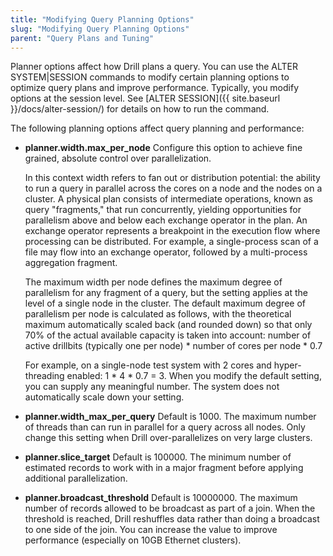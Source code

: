 ```yaml
---
title: "Modifying Query Planning Options"
slug: "Modifying Query Planning Options"
parent: "Query Plans and Tuning"
---
```


Planner options affect how Drill plans a query. You can use the ALTER SYSTEM|SESSION commands to modify certain planning options to optimize query plans and improve performance.  Typically, you modify options at the session level. See [ALTER SESSION]({{ site.baseurl }}/docs/alter-session/) for details on how to run the command.

The following planning options affect query planning and performance:

* **planner.width.max\_per_node**
     Configure this option to achieve fine grained, absolute control over parallelization.

     In this context width refers to fan out or distribution potential: the ability to run a query in parallel across the cores on a node and the nodes on a cluster. A physical plan consists of intermediate operations, known as query "fragments," that run concurrently, yielding opportunities for parallelism above and below each exchange operator in the plan. An exchange operator represents a breakpoint in the execution flow where processing can be distributed. For example, a single-process scan of a file may flow into an exchange operator, followed by a multi-process aggregation fragment.

     The maximum width per node defines the maximum degree of parallelism for any fragment of a query, but the setting applies at the level of a single node in the cluster. The default maximum degree of parallelism per node is calculated as follows, with the theoretical maximum automatically scaled back (and rounded down) so that only 70% of the actual available capacity is taken into account: number of active drillbits (typically one per node) * number of cores per node * 0.7

     For example, on a single-node test system with 2 cores and hyper-threading enabled: 1 * 4 * 0.7 = 3.
     When you modify the default setting, you can supply any meaningful number. The system does not automatically scale down your setting.

* **planner.width\_max\_per_query**
     Default is 1000. The maximum number of threads than can run in parallel for a query across all nodes. Only change this setting when Drill over-parallelizes on very large clusters.

* **planner.slice_target**
     Default is 100000. The minimum number of estimated records to work with in a major fragment before applying additional parallelization.

* **planner.broadcast_threshold**
     Default is 10000000. The maximum number of records allowed to be broadcast as part of a join. When the threshold is reached, Drill reshuffles data rather than doing a broadcast to one side of the join. You can increase the value to improve performance (especially on 10GB Ethernet clusters).



